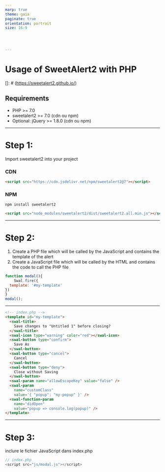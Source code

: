 ```yaml
---
marp: true
theme: gaia
paginate: true
orientation: portrait
size: 16:9




---
```

# Usage of SweetAlert2 with PHP

[]: # (https://sweetalert2.github.io/)


## Requirements
- PHP >= 7.0
- sweetalert2 >= 7.0 (cdn ou npm)
- Optional: jQuery >= 1.8.0 (cdn ou npm)
---
# Step 1: 
Import sweetalert2 into your project
### CDN
```html
<script src="https://cdn.jsdelivr.net/npm/sweetalert2@7"></script>
```
### NPM
```bash
npm install sweetalert2
```
```html
<script src="node_modules/sweetalert2/dist/sweetalert2.all.min.js"></script>
```
---
# Step 2: 
1. Create a PHP file which will be called by the JavaScript and contains the template of the alert
2. Create a JavaScript file which will be called by the HTML and contains the code to call the PHP file
```js
function modal(){
    Swal.fire({
  template: '#my-template'
})
} 
modal();
```
---
```html
<!-- index.php -->
<template id="my-template">
  <swal-title>
    Save changes to "Untitled 1" before closing?
  </swal-title>
  <swal-icon type="warning" color="red"></swal-icon>
  <swal-button type="confirm">
    Save As
  </swal-button>
  <swal-button type="cancel">
    Cancel
  </swal-button>
  <swal-button type="deny">
    Close without Saving
  </swal-button>
  <swal-param name="allowEscapeKey" value="false" />
  <swal-param
    name="customClass"
    value='{ "popup": "my-popup" }' />
  <swal-function-param
    name="didOpen"
    value="popup => console.log(popup)" />
</template>
```
---
# Step 3:
inclure le fichier JavaScript dans index.php
```php
// index.php
<script src="js/modal.js"></script>
```







